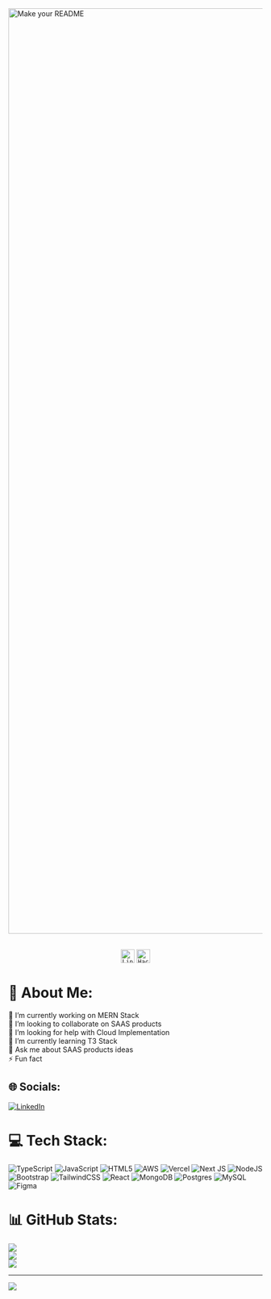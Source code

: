 
<img width="1834" alt="Make your README" src="https://github.com/Engr-zainjaved/Engr-zainjaved/assets/42720762/7c80e460-b8c0-4142-9c12-462b302b5226">

<br/> 
<br/> 
<!-- Social icons section -->

<p align="center">
<code><a href="https://www.linkedin.com/in/iamzainjaved" target="_top" ><img height="27" src="https://cdn-icons-png.flaticon.com/512/3536/3536569.png" alt="LinkedIn Logo"></a></code>
<code><a href="https://www.hackerrank.com/zainjaved742?hr_r=1" target="_top" ><img height="27" src="https://upload.wikimedia.org/wikipedia/commons/thumb/4/40/HackerRank_Icon-1000px.png/800px-HackerRank_Icon.png" alt="HackerRank Logo"></a></code>
</p>

# 💫 About Me:
🔭 I’m currently working on MERN Stack<br>👯 I’m looking to collaborate on SAAS products<br>🤝 I’m looking for help with Cloud Implementation<br>🌱 I’m currently learning T3 Stack<br>💬 Ask me about SAAS products ideas<br>⚡ Fun fact


## 🌐 Socials:
[![LinkedIn](https://img.shields.io/badge/LinkedIn-%230077B5.svg?logo=linkedin&logoColor=white)](https://linkedin.com/in/https://www.linkedin.com/in/iamzainjaved/) 

# 💻 Tech Stack:
![TypeScript](https://img.shields.io/badge/typescript-%23007ACC.svg?style=for-the-badge&logo=typescript&logoColor=white) ![JavaScript](https://img.shields.io/badge/javascript-%23323330.svg?style=for-the-badge&logo=javascript&logoColor=%23F7DF1E) ![HTML5](https://img.shields.io/badge/html5-%23E34F26.svg?style=for-the-badge&logo=html5&logoColor=white) ![AWS](https://img.shields.io/badge/AWS-%23FF9900.svg?style=for-the-badge&logo=amazon-aws&logoColor=white) ![Vercel](https://img.shields.io/badge/vercel-%23000000.svg?style=for-the-badge&logo=vercel&logoColor=white) ![Next JS](https://img.shields.io/badge/Next-black?style=for-the-badge&logo=next.js&logoColor=white) ![NodeJS](https://img.shields.io/badge/node.js-6DA55F?style=for-the-badge&logo=node.js&logoColor=white) ![Bootstrap](https://img.shields.io/badge/bootstrap-%23563D7C.svg?style=for-the-badge&logo=bootstrap&logoColor=white) ![TailwindCSS](https://img.shields.io/badge/tailwindcss-%2338B2AC.svg?style=for-the-badge&logo=tailwind-css&logoColor=white) ![React](https://img.shields.io/badge/react-%2320232a.svg?style=for-the-badge&logo=react&logoColor=%2361DAFB) ![MongoDB](https://img.shields.io/badge/MongoDB-%234ea94b.svg?style=for-the-badge&logo=mongodb&logoColor=white) ![Postgres](https://img.shields.io/badge/postgres-%23316192.svg?style=for-the-badge&logo=postgresql&logoColor=white) ![MySQL](https://img.shields.io/badge/mysql-%2300f.svg?style=for-the-badge&logo=mysql&logoColor=white) 	![Figma](https://img.shields.io/badge/figma-%23F24E1E.svg?style=for-the-badge&logo=figma&logoColor=white)
# 📊 GitHub Stats:
![](https://github-readme-stats.vercel.app/api?username=Engr-zainjaved&theme=default&hide_border=false&include_all_commits=false&count_private=false)<br/>
![](https://github-readme-streak-stats.herokuapp.com/?user=Engr-zainjaved&theme=default&hide_border=false)<br/>
![](https://github-readme-stats.vercel.app/api/top-langs/?username=Engr-zainjaved&theme=default&hide_border=false&include_all_commits=false&count_private=false&layout=compact)

---
[![](https://visitcount.itsvg.in/api?id=Engr-zainjaved&icon=0&color=0)](https://visitcount.itsvg.in)
